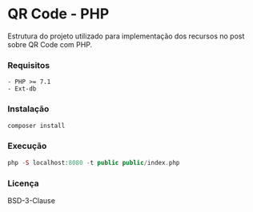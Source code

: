 # QR Code - PHP

Estrutura do projeto utilizado para implementação dos recursos no post sobre QR Code com PHP.

### Requisitos

    - PHP >= 7.1
    - Ext-db

### Instalação 

```php
composer install
```

### Execução 

```php
php -S localhost:8080 -t public public/index.php
```

### Licença

BSD-3-Clause